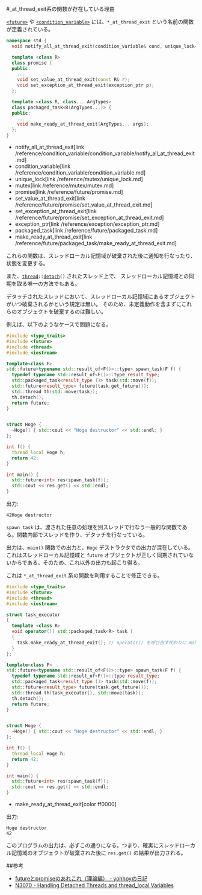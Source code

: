 #_at_thread_exit系の関数が存在している理由

[`<future>`](/reference/future.md) や [`<condition_variable>`](/reference/condition_variable.md) には、`*_at_thread_exit` という名前の関数が定義されている。

```cpp
namespace std {
  void notify_all_at_thread_exit(condition_variable& cond, unique_lock<mutex> lk);

  template <class R>
  class promise {
  public:
    ...
    void set_value_at_thread_exit(const R& r);
    void set_exception_at_thread_exit(exception_ptr p);
  };

  template <class R, class... ArgTypes>
  class packaged_task<R(ArgTypes...)> {
  public:
    ...
    void make_ready_at_thread_exit(ArgTypes... args);
  };
}
```
* notify_all_at_thread_exit[link /reference/condition_variable/condition_variable/notify_all_at_thread_exit.md]
* condition_variable[link /reference/condition_variable/condition_variable.md]
* unique_lock[link /reference/mutex/unique_lock.md]
* mutex[link /reference/mutex/mutex.md]
* promise[link /reference/future/promise.md]
* set_value_at_thread_exit[link /reference/future/promise/set_value_at_thread_exit.md]
* set_exception_at_thread_exit[link /reference/future/promise/set_exception_at_thread_exit.md]
* exception_ptr[link /reference/exception/exception_ptr.md]
* packaged_task[link /reference/future/packaged_task.md]
* make_ready_at_thread_exit[link /reference/future/packaged_task/make_ready_at_thread_exit.md]

これらの関数は、スレッドローカル記憶域が破棄された後に通知を行なったり、状態を変更する。 

また、[`thread`](/reference/thread/thread.md)`::`[`detach`](/reference/thread/thread/detach.md)`()` されたスレッド上で、
スレッドローカル記憶域との同期を取る唯一の方法でもある。

デタッチされたスレッドにおいて、スレッドローカル記憶域にあるオブジェクトがいつ破棄されるかという規定は無い。
そのため、未定義動作を含まずにこれらのオブジェクトを破棄するのは難しい。 

例えば、以下のようなケースで問題になる。

```cpp
#include <type_traits>
#include <future>
#include <thread>
#include <iostream>

template<class F>
std::future<typename std::result_of<F()>::type> spawn_task(F f) {
  typedef typename std::result_of<F()>::type result_type;
  std::packaged_task<result_type ()> task(std::move(f));
  std::future<result_type> future(task.get_future());
  std::thread th(std::move(task));
  th.detach();
  return future;
}


struct Hoge {
  ~Hoge() { std::cout << "Hoge destructor" << std::endl; }
};

int f() {
  thread_local Hoge h;
  return 42;
}

int main() {
  std::future<int> res(spawn_task(f));
  std::cout << res.get() << std::endl;
}
```

出力:
```
42Hoge destructor

```

`spawn_task` は、渡された任意の処理を別スレッドで行なう一般的な関数である。関数内部でスレッドを作り、デタッチを行なっている。 

出力は、`main()` 関数での出力と、`Hoge` デストラクタでの出力が混在している。これはスレッドローカル記憶域と `future` オブジェクトが正しく同期されていないからである。そのため、これ以外の出力も起こり得る。

これは `*_at_thread_exit` 系の関数を利用することで修正できる。

```cpp
#include <type_traits>
#include <future>
#include <thread>
#include <iostream>

struct task_executor
{
  template <class R>
  void operator()( std::packaged_task<R> task )
  {
    task.make_ready_at_thread_exit(); // operator() を呼び出す代わりに make_ready_at_thread_exit() を呼び出す。
  }
};

template<class F>
std::future<typename std::result_of<F()>::type> spawn_task(F f) {
  typedef typename std::result_of<F()>::type result_type;
  std::packaged_task<result_type ()> task(std::move(f));
  std::future<result_type> future(task.get_future());
  std::thread th(task_executor{}, std::move(task));
  th.detach();
  return future;
}


struct Hoge {
  ~Hoge() { std::cout << "Hoge destructor" << std::endl; }
};

int f() {
  thread_local Hoge h;
  return 42;
}

int main() {
  std::future<int> res(spawn_task(f));
  std::cout << res.get() << std::endl;
}
```
* make_ready_at_thread_exit[color ff0000]

出力:
```
Hoge destructor
42
```

このプログラムの出力は、必ずこの通りになる。つまり、確実にスレッドローカル記憶域のオブジェクトが破棄された後に `res.get()` の結果が出力される。


##参考
- [futureとpromiseのあれこれ（理論編） - yohhoyの日記](http://d.hatena.ne.jp/yohhoy/20120131/p1)
- [N3070 - Handling Detached Threads and thread_local Variables](http://www.open-std.org/jtc1/sc22/wg21/docs/papers/2010/n3070.html)

